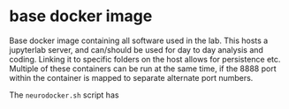 # base docker image

Base docker image containing all software used in the lab. This hosts a jupyterlab server, and can/should be used for day to day analysis and coding. 
Linking it to specific folders on the host allows for persistence etc. Multiple of these containers can be run at the same time, if the 8888 port within the container is mapped to separate alternate port numbers. 

The `neurodocker.sh` script has 
